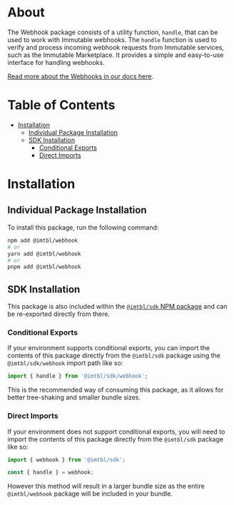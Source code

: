 # About

The Webhook package consists of a utility function, `handle`, that can be used to work with Immutable webhooks. The `handle` function is used to verify and process incoming webhook requests from Immutable services, such as the Immutable Marketplace. It provides a simple and easy-to-use interface for handling webhooks.

[Read more about the Webhooks in our docs here](https://docs.immutable.com/products/zkEVM/blockchain-data/webhooks).

# Table of Contents

- [Installation](#installation)
  - [Individual Package Installation](#individual-package-installation)
  - [SDK Installation](#sdk-installation)
    - [Conditional Exports](#conditional-exports)
    - [Direct Imports](#direct-imports)

# Installation

## Individual Package Installation

To install this package, run the following command:

```sh
npm add @imtbl/webhook
# or
yarn add @imtbl/webhook
# or
pnpm add @imtbl/webhook
```

## SDK Installation

This package is also included within the [`@imtbl/sdk` NPM package](https://www.npmjs.com/package/@imtbl/sdk) and can be re-exported directly from there.

### Conditional Exports

If your environment supports conditional exports, you can import the contents of this package directly from the `@imtbl/sdk` package using the `@imtbl/sdk/webhook` import path like so:

```ts
import { handle } from '@imtbl/sdk/webhook';
```

This is the recommended way of consuming this package, as it allows for better tree-shaking and smaller bundle sizes.

### Direct Imports

If your environment does not support conditional exports, you will need to import the contents of this package directly from the `@imtbl/sdk` package like so:

```ts
import { webhook } from '@imtbl/sdk';

const { handle } = webhook;
```

However this method will result in a larger bundle size as the entire `@imtbl/webhook` package will be included in your bundle.